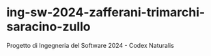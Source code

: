 # ing-sw-2024-zafferani-trimarchi-saracino-zullo
Progetto di Ingegneria del Software 2024 - Codex Naturalis


